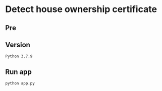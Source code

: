 # Detect house ownership certificate

## Pre
## Version
```
Python 3.7.9
```

## Run app
```
python app.py
```

